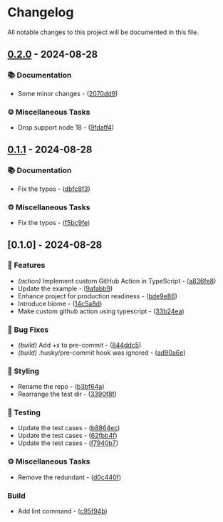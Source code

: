 # Changelog

All notable changes to this project will be documented in this file.

## [0.2.0](https://github.com/pplmx/setup-custom-action-by-ts/compare/v0.1.1..v0.2.0) - 2024-08-28

### 📚 Documentation

- Some minor changes - ([2070dd9](https://github.com/pplmx/setup-custom-action-by-ts/commit/2070dd9efae9fe083314bac1e86912f7efd80d9a))

### ⚙️ Miscellaneous Tasks

- Drop support node 18 - ([9fdaff4](https://github.com/pplmx/setup-custom-action-by-ts/commit/9fdaff4d654671a337ccf15f936a3aaf0e5d5e59))


## [0.1.1](https://github.com/pplmx/setup-custom-action-by-ts/compare/v0.1.0..v0.1.1) - 2024-08-28

### 📚 Documentation

- Fix the typos - ([dbfc8f3](https://github.com/pplmx/setup-custom-action-by-ts/commit/dbfc8f3bc83b09a20dd6b357c792a8511958e401))

### ⚙️ Miscellaneous Tasks

- Fix the typos - ([f5bc9fe](https://github.com/pplmx/setup-custom-action-by-ts/commit/f5bc9fe228af900d7d04dd593ab8d2957ad387cd))


## [0.1.0] - 2024-08-28

### 🚀 Features

- *(action)* Implement custom GitHub Action in TypeScript - ([a836fe8](https://github.com/pplmx/setup-custom-action-by-ts/commit/a836fe84807051b3ff5afd607360bb5ce99864b7))
- Update the example - ([9afabb9](https://github.com/pplmx/setup-custom-action-by-ts/commit/9afabb95cf9287a0f44f44baeb7c9f9a9adcf210))
- Enhance project for production readiness - ([bde9e86](https://github.com/pplmx/setup-custom-action-by-ts/commit/bde9e867dbc38242e075969ccceb51a23709cce0))
- Introduce biome - ([14c5a8d](https://github.com/pplmx/setup-custom-action-by-ts/commit/14c5a8d5dfeb1f0bcf21a5b41dfd9ae7fd365d8e))
- Make custom github action using typescript - ([33b24ea](https://github.com/pplmx/setup-custom-action-by-ts/commit/33b24ea21b907a3fae1b9b3998fb502a2a644a6f))

### 🐛 Bug Fixes

- *(build)* Add +x to pre-commit - ([844ddc5](https://github.com/pplmx/setup-custom-action-by-ts/commit/844ddc599cef9d62185846d374ad28ecbb68beb4))
- *(build)* .husky/pre-commit hook was ignored - ([ad90a6e](https://github.com/pplmx/setup-custom-action-by-ts/commit/ad90a6e28a2ac4968ca77aa566d6ddf920b1a608))

### 🎨 Styling

- Rename the repo - ([b3bf64a](https://github.com/pplmx/setup-custom-action-by-ts/commit/b3bf64a679e61b71307a6c08c5ac80731a5a71a6))
- Rearrange the test dir - ([3390f8f](https://github.com/pplmx/setup-custom-action-by-ts/commit/3390f8fe7db8d49901b6a6eee5a01aeb7bfe5088))

### 🧪 Testing

- Update the test cases - ([b8864ec](https://github.com/pplmx/setup-custom-action-by-ts/commit/b8864ecff62a2af0e53b5be314ab0fe8331a53b1))
- Update the test cases - ([62fbb4f](https://github.com/pplmx/setup-custom-action-by-ts/commit/62fbb4f9413a8d4bcc75e89167d97cfa867ccec1))
- Update the test cases - ([f7940b7](https://github.com/pplmx/setup-custom-action-by-ts/commit/f7940b7528c9c59d26c9c4a5d011975cf26b41bb))

### ⚙️ Miscellaneous Tasks

- Remove the redundant - ([d0c440f](https://github.com/pplmx/setup-custom-action-by-ts/commit/d0c440f11945f2cd23438ffaa93e181648f0b379))

### Build

- Add lint command - ([c95f94b](https://github.com/pplmx/setup-custom-action-by-ts/commit/c95f94bb5ba9322d4795021196eb6683b901e77a))


<!-- generated by git-cliff -->
